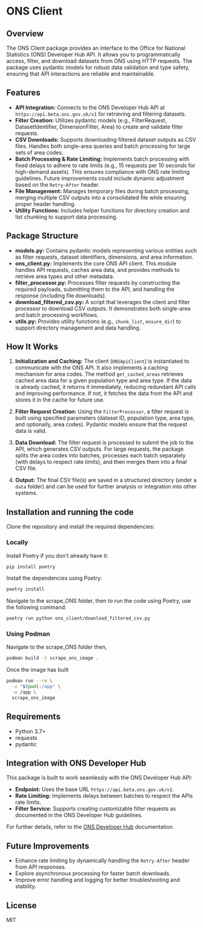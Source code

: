 # ONS Client

## Overview

The ONS Client package provides an interface to the Office for National Statistics (ONS) Developer Hub API. It allows you to programmatically access, filter, and download datasets from ONS using HTTP requests. The package uses pydantic models for robust data validation and type safety, ensuring that API interactions are reliable and maintainable.

## Features

- **API Integration:** Connects to the ONS Developer Hub API at `https://api.beta.ons.gov.uk/v1` for retrieving and filtering datasets.
- **Filter Creation:** Utilizes pydantic models (e.g., FilterRequest, DatasetIdentifier, DimensionFilter, Area) to create and validate filter requests.
- **CSV Downloads:** Supports downloading filtered dataset outputs as CSV files. Handles both single-area queries and batch processing for large sets of area codes.
- **Batch Processing & Rate Limiting:** Implements batch processing with fixed delays to adhere to rate limits (e.g., 15 requests per 10 seconds for high-demand assets). This ensures compliance with ONS rate limiting guidelines. Future improvements could include dynamic adjustment based on the `Retry-After` header.
- **File Management:** Manages temporary files during batch processing, merging multiple CSV outputs into a consolidated file while ensuring proper header handling.
- **Utility Functions:** Includes helper functions for directory creation and list chunking to support data processing.

## Package Structure

- **models.py:** Contains pydantic models representing various entities such as filter requests, dataset identifiers, dimensions, and area information.
- **ons_client.py:** Implements the core ONS API client. This module handles API requests, caches area data, and provides methods to retrieve area types and other metadata.
- **filter_processor.py:** Processes filter requests by constructing the required payloads, submitting them to the API, and handling the response (including file downloads).
- **download_filtered_csv.py:** A script that leverages the client and filter processor to download CSV outputs. It demonstrates both single-area and batch processing workflows.
- **utils.py:** Provides utility functions (e.g., `chunk_list`, `ensure_dir`) to support directory management and data handling.

## How It Works

1. **Initialization and Caching:** The client (`ONSApiClient`) is instantiated to communicate with the ONS API. It also implements a caching mechanism for area codes. The method `get_cached_areas` retrieves cached area data for a given population type and area type. If the data is already cached, it returns it immediately, reducing redundant API calls and improving performance. If not, it fetches the data from the API and stores it in the cache for future use.

2. **Filter Request Creation:** Using the `FilterProcessor`, a filter request is built using specified parameters (dataset ID, population type, area type, and optionally, area codes). Pydantic models ensure that the request data is valid.

3. **Data Download:** The filter request is processed to submit the job to the API, which generates CSV outputs. For large requests, the package splits the area codes into batches, processes each batch separately (with delays to respect rate limits), and then merges them into a final CSV file.

4. **Output:** The final CSV file(s) are saved in a structured directory (under a `data` folder) and can be used for further analysis or integration into other systems.

## Installation and running the code

Clone the repository and install the required dependencies:

### Locally

Install Poetry if you don't already have it:

```bash
pip install poetry
```

Install the dependencies using Poetry:

```bash
poetry install
```
Navigate to the scrape_ONS folder, then to run the code using Poetry, use the following command:

```bash
poetry run python ons_client/download_filtered_csv.py
```

### Using Podman

Navigate to the scrape_ONS folder then,

```bash
podman build -t scrape_ons_image .
```
Once the image has built
```bash
podman run --rm \
  -v "$(pwd):/app" \
  -w /app \
  scrape_ons_image
```

## Requirements

- Python 3.7+
- requests
- pydantic

## Integration with ONS Developer Hub

This package is built to work seamlessly with the ONS Developer Hub API:

- **Endpoint:** Uses the base URL `https://api.beta.ons.gov.uk/v1`.
- **Rate Limiting:** Implements delays between batches to respect the APIs rate limits.
- **Filter Service:** Supports creating customizable filter requests as documented in the ONS Developer Hub guidelines.

For further details, refer to the [ONS Developer Hub](https://developer.ons.gov.uk/) documentation.

## Future Improvements

- Enhance rate limiting by dynamically handling the `Retry-After` header from API responses.
- Explore asynchronous processing for faster batch downloads.
- Improve error handling and logging for better troubleshooting and stability.

## License

MIT
